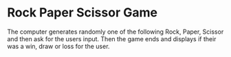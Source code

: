 # Rock Paper Scissor Game

The computer generates randomly one of the following Rock, Paper, Scissor and then ask for the users input. Then the game ends and displays if their was a win, draw or loss for the user.
